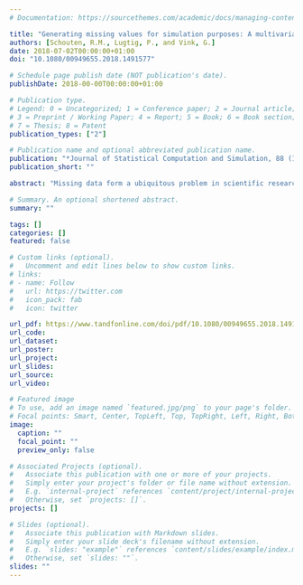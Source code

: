 ```yaml
---
# Documentation: https://sourcethemes.com/academic/docs/managing-content/

title: "Generating missing values for simulation purposes: A multivariate amputation procedure"
authors: [Schouten, R.M., Lugtig, P., and Vink, G.]
date: 2018-07-02T00:00:00+01:00
doi: "10.1080/00949655.2018.1491577"

# Schedule page publish date (NOT publication's date).
publishDate: 2018-00-00T00:00:00+01:00

# Publication type.
# Legend: 0 = Uncategorized; 1 = Conference paper; 2 = Journal article;
# 3 = Preprint / Working Paper; 4 = Report; 5 = Book; 6 = Book section;
# 7 = Thesis; 8 = Patent
publication_types: ["2"]

# Publication name and optional abbreviated publication name.
publication: "*Journal of Statistical Computation and Simulation, 88 (15),* 2909-2930"
publication_short: ""

abstract: "Missing data form a ubiquitous problem in scientific research, especially since most statistical analyses require complete data. To evaluate the performance of methods dealing with missing data, researchers perform simulation studies. An important aspect of these studies is the generation of missing values in a simulated, complete data set: the amputation procedure. We investigated the methodological validity and statistical nature of both the current amputation practice and a newly developed and implemented multivariate amputation procedure. We found that the current way of practice may not be appropriate for the generation of intuitive and reliable missing data problems. The multivariate amputation procedure, on the other hand, generates reliable amputations and allows for a proper regulation of missing data problems. The procedure has additional features to generate any missing data scenario precisely as intended. Hence, the multivariate amputation procedure is an efficient method to accurately evaluate missing data methodology."

# Summary. An optional shortened abstract.
summary: ""

tags: []
categories: []
featured: false

# Custom links (optional).
#   Uncomment and edit lines below to show custom links.
# links:
# - name: Follow
#   url: https://twitter.com
#   icon_pack: fab
#   icon: twitter

url_pdf: https://www.tandfonline.com/doi/pdf/10.1080/00949655.2018.1491577?needAccess=true
url_code:
url_dataset:
url_poster:
url_project:
url_slides:
url_source:
url_video:

# Featured image
# To use, add an image named `featured.jpg/png` to your page's folder. 
# Focal points: Smart, Center, TopLeft, Top, TopRight, Left, Right, BottomLeft, Bottom, BottomRight.
image:
  caption: ""
  focal_point: ""
  preview_only: false

# Associated Projects (optional).
#   Associate this publication with one or more of your projects.
#   Simply enter your project's folder or file name without extension.
#   E.g. `internal-project` references `content/project/internal-project/index.md`.
#   Otherwise, set `projects: []`.
projects: []

# Slides (optional).
#   Associate this publication with Markdown slides.
#   Simply enter your slide deck's filename without extension.
#   E.g. `slides: "example"` references `content/slides/example/index.md`.
#   Otherwise, set `slides: ""`.
slides: ""
---
```

